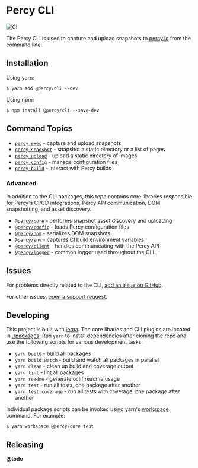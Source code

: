 # Percy CLI

![CI](https://github.com/percy/cli/workflows/Continuous%20Integration/badge.svg)

The Percy CLI is used to capture and upload snapshots to [percy.io](https://percy.io) from the
command line.

## Installation

Using yarn: 

```sh-session
$ yarn add @percy/cli --dev
```

Using npm: 

```sh-session
$ npm install @percy/cli --save-dev
```

## Command Topics

- [`percy exec`](./packages/cli-exec#readme) - capture and upload snapshots
- [`percy snapshot`](./packages/cli-snapshot#readme) - snapshot a static directory or a list of pages
- [`percy upload`](./packages/cli-upload#readme) - upload a static directory of images
- [`percy config`](./packages/cli-config#readme) - manage configuration files
- [`percy build`](./packages/cli-build#readme) - interact with Percy builds

### Advanced

In addition to the CLI packages, this repo contains core libraries responsible for Percy's CI/CD
integrations, Percy API communication, DOM snapshotting, and asset discovery.

- [`@percy/core`](./packages/core#readme) - performs snapshot asset discovery and uploading
- [`@percy/config`](./packages/config#readme) - loads Percy configuration files
- [`@percy/dom`](./packages/dom#readme) - serializes DOM snapshots
- [`@percy/env`](./packages/env#readme) - captures CI build environment variables
- [`@percy/client`](./packages/client#readme) - handles communicating with the Percy API
- [`@percy/logger`](./packages/logger#readme) - common logger used throughout the CLI

## Issues

For problems directly related to the CLI, [add an issue on
GitHub](https://github.com/percy/cli/issues/new).

For other issues, [open a support request](https://percy.io).

## Developing

This project is built with [lerna](https://lerna.js.org/). The core libaries and CLI plugins are
located in [./packages](./packages). Run `yarn` to install dependencies after cloning the repo and use
the following scripts for various development tasks:

- `yarn build` - build all packages
- `yarn build:watch` - build and watch all packages in parallel
- `yarn clean` - clean up build and coverage output
- `yarn lint` - lint all packages
- `yarn readme` - generate oclif readme usage
- `yarn test` - run all tests, one package after another
- `yarn test:coverage` - run all tests with coverage, one package after another

Individual package scripts can be invoked using yarn's
[workspace](https://classic.yarnpkg.com/en/docs/cli/workspace/) command. For example:

```sh-session
$ yarn workspace @percy/core test
```

## Releasing

**@todo**
